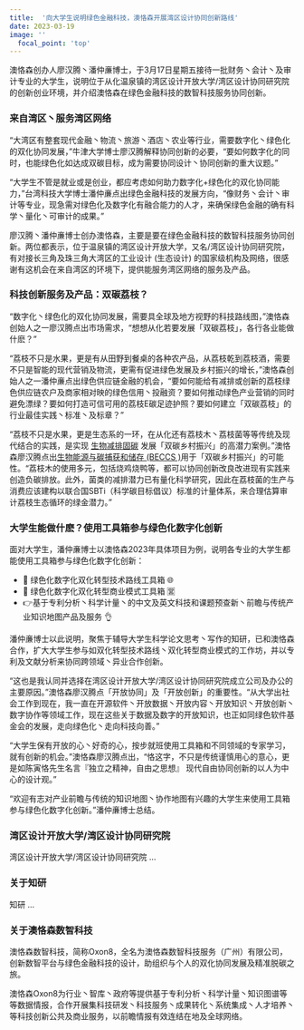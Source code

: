 ```yaml
---
title:  '向大学生说明绿色金融科技，澳恪森开展湾区设计协同创新路线'
date: 2023-03-19
image: ''
  focal_point: 'top'
---
```


澳恪森创办人廖汉腾丶潘仲亷博士，于3月17日星期五接待一批财务丶会计丶及审计专业的大学生，说明位于从化温泉镇的湾区设计开放大学/湾区设计协同研究院的创新创业环境，并介绍澳恪森在绿色金融科技的数智科技服务协同创新。


<!--more-->

### 来自湾区丶服务湾区网络

“大湾区有整套现代金融丶物流丶旅游丶酒店丶农业等行业，需要数字化丶绿色化的双化协同发展，”牛津大学博士廖汉腾解释协同创新的必要，“要如何数字化的同时，也能绿色化如达成双碳目标，成为需要协同设计丶协同创新的重大议题。”

“大学生不管是就业或是创业，都应考虑如何助力数字化+绿色化的双化协同能力，”台湾科技大学博士潘仲亷点出绿色金融科技的发展方向，“像财务丶会计丶审计等专业，现急需对绿色化及数字化有融合能力的人才，来确保绿色金融的确有科学丶量化丶可审计的成果。”

廖汉腾丶潘仲亷博士创办澳恪森，主要是要在绿色金融科技的数智科技服务协同创新。两位都表示，位于温泉镇的湾区设计开放大学，又名/湾区设计协同研究院，有对接长三角及珠三角大湾区的工业设计 (生态设计) 的国家级机构及网络，很感谢有这机会在来自湾区的环境下，提供能服务湾区网络的服务及产品。

### 科技创新服务及产品：双碳荔枝？

“数字化丶绿色化的双化协同发展，需要具全球及地方视野的科技路线图，”澳恪森创始人之一廖汉腾点出市场需求，“想想从化若要发展「双碳荔枝」，各行各业能做什麽？”

“荔枝不只是水果，更是有从田野到餐桌的各种农产品，从荔枝乾到荔枝酒，需要不只是智能的现代营销及物流，更需有促进绿色发展及乡村振兴的增长，”澳恪森创始人之一潘仲亷点出绿色供应链金融的机会，“要如何能给有减排或创新的荔枝绿色供应链农户及商家相对映的绿色信用丶投融资？要如何推动绿色产业营销的同时避免漂绿？要如何打造可信可用的荔枝E碳足迹护照？要如何建立「双碳荔枝」的行业最佳实践丶标准丶及标章？”

“荔枝不只是水果，更是生态系的一环，在从化还有荔枝木丶荔枝菌等等传统及现代结合的实践，是实现 [生物减排固碳](http://lyj.gd.gov.cn/news/special/forum/content/post_3629236.html) 发展「双碳乡村振兴」的高潜力案例。”澳恪森廖汉腾点出[生物能源与碳捕获和储存 (BECCS )](https://www.eco.gov.cn/news_info/51244.html)用于「双碳乡村振兴」的可能性。“荔枝木的使用多元，包括烧鸡烧鸭等，都可以协同创新改良改进现有实践来创造负碳排放。此外，菌类的减排潜力已有量化科学研究，因此在荔枝菌的生产与消费应该建构以联合国SBTi（科学碳目标倡议）标准的计量体系，来合理估算审计荔枝生态循环的绿金潜力。”

### 大学生能做什麽？使用工具箱参与绿色化数字化创新

面对大学生，潘仲亷博士以澳恪森2023年具体项目为例，说明各专业的大学生都能使用工具箱参与绿色化数字化创新：

* 🌱 绿色化数字化双化转型技术路线工具箱 🌐
* 🎁 绿色化数字化双化转型商业模式工具箱 🈺
* 👉基于专利分析丶科学计量丶的中文及英文科技和课题预查新丶前瞻与传统产业知识地图产品及服务 👌

潘仲亷博士以此说明，聚焦于辅导大学生科学论文思考丶写作的知研，已和澳恪森合作，扩大大学生参与如双化转型技术路线丶双化转型商业模式的工作坊，并以专利及文献分析来协同跨领域丶异业合作创新。

“这也是我认同并选择在湾区设计开放大学/湾区设计协同研究院成立公司及办公的主要原因。”澳恪森廖汉腾点「开放协同」及「开放创新」的重要性。“从大学出社会工作到现在，我一直在开源软件丶开放数据丶开放内容丶开放知识丶开放创新丶数字协作等领域工作，现在这些关于数据及数字的开放知识，也正如同绿色软件基金会的发展，走向绿色化丶走向科技向善。”

“大学生保有开放的心丶好奇的心，按步就班使用工具箱和不同领域的专家学习，就有创新的机会。”澳恪森廖汉腾点出，“恪这字，不只是传统谨慎用心的意心，更是如陈寅恪先生名言『独立之精神，自由之思想』 现代自由协同创新的以人为中心的设计观。”

“欢迎有志对产业前瞻与传统的知识地图丶协作地图有兴趣的大学生来使用工具箱参与绿色化数字化创新。”潘仲亷博士总结。

### 湾区设计开放大学/湾区设计协同研究院
湾区设计开放大学/湾区设计协同研究院 ...

### 关于知研
知研 ... 

### 关于澳恪森数智科技
澳恪森数智科技，简称Oxon8，全名为澳恪森数智科技服务（广州）有限公司，创新数智平台与绿色金融科技的设计，助组织与个人的双化协同发展及精准脱碳之旅。

澳恪森Oxon8为行业丶智库丶政府等提供基于专利分析丶科学计量丶知识图谱等等数据情报，合作开展集科技研发丶科技服务丶成果转化丶系统集成丶人才培养丶等科技创新公共及商业服务，以前瞻情报有效连结在地及全球网络。

